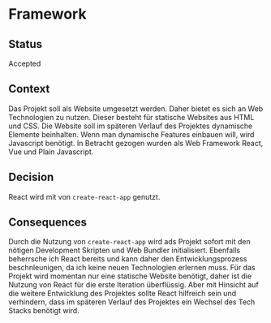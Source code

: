 # Framework

## Status

Accepted

## Context

Das Projekt soll als Website umgesetzt werden. Daher bietet es sich an Web Technologien zu nutzen. Dieser besteht für statische Websites aus HTML und CSS. Die Website soll im späteren Verlauf des Projektes dynamische Elemente beinhalten. Wenn man dynamische Features einbauen will, wird Javascript benötigt. In Betracht gezogen wurden als Web Framework React, Vue und Plain Javascript.

## Decision

React wird mit von `create-react-app` genutzt.

## Consequences

Durch die Nutzung von `create-react-app` wird ads Projekt sofort mit den nötigen Development Skripten und Web Bundler initialisiert. Ebenfalls beherrsche ich React bereits und kann daher den Entwicklungsprozess beschnleunigen, da ich keine neuen Technologien erlernen muss.
Für das Projekt wird momentan nur eine statische Website benötigt, daher ist die Nutzung von React für die erste Iteration überflüssig. Aber mit Hinsicht auf die weitere Entwicklung des Projektes sollte React hilfreich sein und verhindern, dass im späteren Verlauf des Projektes ein Wechsel des Tech Stacks benötigt wird.
